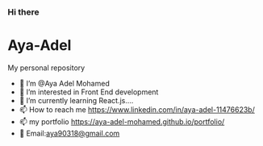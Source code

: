 ### Hi there
# Aya-Adel
My personal repository
- 👋 I’m @Aya Adel Mohamed
- 👀 I’m interested in Front End development
- 🌱 I’m currently learning React.js....
- 📫 How to reach me https://www.linkedin.com/in/aya-adel-11476623b/
- 📫 my portfolio https://aya-adel-mohamed.github.io/portfolio/
- 💬 Email:aya90318@gmail.com
